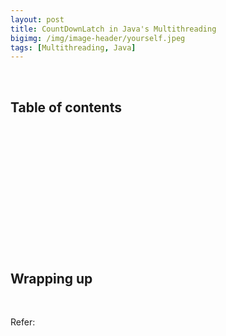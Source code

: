 ```yaml
---
layout: post
title: CountDownLatch in Java's Multithreading
bigimg: /img/image-header/yourself.jpeg
tags: [Multithreading, Java]
---
```





<br>

## Table of contents





<br>

## 





<br>

## 






<br>

## 




<br>

## 




<br>

## Wrapping up




<br>

Refer:

[]()